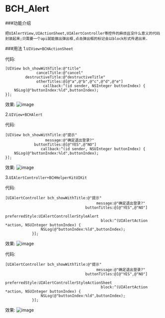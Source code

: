 # BCH_Alert
###功能介绍
    
    把UIAlertView,UIActionSheet,UIAlertController等控件的麻烦且没什么意义的代码封装起来;只需要一个api就能做出弹出框,点击弹出框的标记会以block形式传递出来.

###用法
1.```UIView+BCHActionSheet```

代码:
```
[UIView bch_showWithTitle:@"title" 
              cancelTitle:@"cancel" 
         destructiveTitle:@"destructiveTitle" 
              otherTitles:@[@"a",@"b",@"c",@"d",@"e"] 
                 callback:^(id sender, NSInteger buttonIndex) {
    NSLog(@"buttonIndex:%ld",buttonIndex);
}];
```
效果:
![image](https://github.com/Baichenghui/UIImageVIewAddIndicator/blob/master/SDWebImage-Categary-UIActivityIndicator/effective_pic.png)


2.```UIView+BCHAlert ```

代码:
```
[UIView bch_showWithTitle:@"提示" 
                  message:@"确定退出登录?" 
             buttonTitles:@[@"YES",@"NO"] 
                callback:^(id sender, NSUInteger buttonIndex) {
    NSLog(@"buttonIndex:%ld",buttonIndex);
}];
```
效果:
![image](https://github.com/Baichenghui/UIImageVIewAddIndicator/blob/master/SDWebImage-Categary-UIActivityIndicator/effective_pic.png)


3.```UIAlertController+BCHHelperKitUIKit```

代码:
```
[UIAlertController bch_showWithTitle:@"提示"
                                         message:@"确定退出登录?"
                                    buttonTitles:@[@"YES",@"NO"]
                                  preferredStyle:UIAlertControllerStyleAlert
                                           block:^(UIAlertAction *action, NSUInteger buttonIndex) {
                NSLog(@"buttonIndex:%ld",buttonIndex);
            }];
```
效果:
![image](https://github.com/Baichenghui/UIImageVIewAddIndicator/blob/master/SDWebImage-Categary-UIActivityIndicator/effective_pic.png)


代码:
```
[UIAlertController bch_showWithTitle:@"提示"
                                         message:@"确定退出登录?"
                                    buttonTitles:@[@"YES",@"NO"]
                                  preferredStyle:UIAlertControllerStyleActionSheet
                                           block:^(UIAlertAction *action, NSUInteger buttonIndex) {
                NSLog(@"buttonIndex:%ld",buttonIndex);
            }];
```
效果:
![image](https://github.com/Baichenghui/UIImageVIewAddIndicator/blob/master/SDWebImage-Categary-UIActivityIndicator/effective_pic.png)


